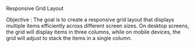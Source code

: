 Responsive Grid Layout

Objective : The goal is to create a responsive grid layout that displays multiple items efficiently across different screen sizes. On desktop screens, the grid will display items in three columns, while on mobile devices, the grid will adjust to stack the items in a single column.
